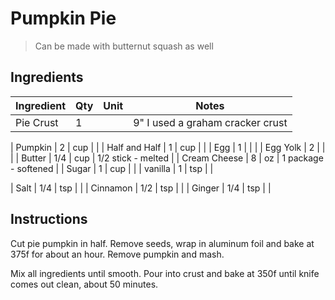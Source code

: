 # Pumpkin Pie

> Can be made with butternut squash as well

## Ingredients

| Ingredient          | Qty    | Unit  | Notes                                                                                 |
|---------------------|--------|-------|---------------------------------------------------------------------------------------|
| Pie Crust           | 1      |       | 9" I used a graham cracker crust                                                      |

| Pumpkin             | 2      | cup   |                                                                                       |
| Half and Half       | 1      | cup   |                                                                                       |
| Egg                 | 1      |       |                                                                                       |
| Egg Yolk            | 2      |       |                                                                                       |
| Butter              | 1/4    | cup   | 1/2 stick - melted                                                                    |
| Cream Cheese        | 8      | oz    | 1 package - softened                                                                  |
| Sugar               | 1      | cup   |                                                                                       |
| vanilla             | 1      | tsp   |                                                                                       |

| Salt                | 1/4    | tsp   |                                                                                       |
| Cinnamon            | 1/2    | tsp   |                                                                                       |
| Ginger              | 1/4    | tsp   |                                                                                       |

## Instructions

Cut pie pumpkin in half. Remove seeds, wrap in aluminum foil and bake at 375f for about an hour. Remove pumpkin and mash.

Mix all ingredients until smooth. Pour into crust and bake at 350f until knife comes out clean, about 50 minutes.